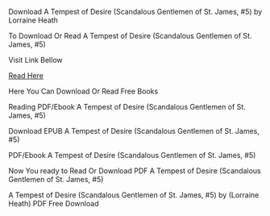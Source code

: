 Download A Tempest of Desire (Scandalous Gentlemen of St. James, #5) by Lorraine Heath

To Download Or Read A Tempest of Desire (Scandalous Gentlemen of St. James, #5)

Visit Link Bellow

[Read Here](https://mobionlines.web.app/dispute/212872261-a-tempest-of-desire)

Here You Can Download Or Read Free Books

Reading PDF/Ebook A Tempest of Desire (Scandalous Gentlemen of St. James, #5)

Download EPUB A Tempest of Desire (Scandalous Gentlemen of St. James, #5)

PDF/Ebook A Tempest of Desire (Scandalous Gentlemen of St. James, #5)

Now You ready to Read Or Download PDF A Tempest of Desire (Scandalous Gentlemen of St. James, #5)

A Tempest of Desire (Scandalous Gentlemen of St. James, #5) by (Lorraine Heath) PDF Free Download
